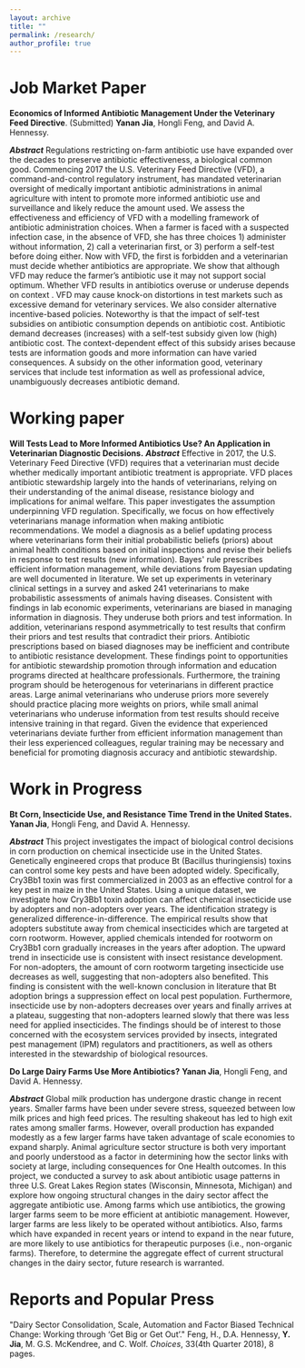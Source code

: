 ```yaml
---
layout: archive
title: ""
permalink: /research/
author_profile: true
---
```

# Job Market Paper
**Economics of Informed Antibiotic Management Under the Veterinary Feed Directive**. (Submitted) **Yanan Jia**, Hongli Feng, and David A. Hennessy.

***Abstract*** Regulations restricting on-farm antibiotic use have expanded over the decades to preserve antibiotic effectiveness, a biological common good. Commencing 2017 the U.S. Veterinary Feed Directive (VFD), a command-and-control regulatory instrument, has mandated veterinarian oversight of medically important antibiotic administrations in animal agriculture with intent to promote more informed antibiotic use and surveillance and likely reduce the amount used. We assess the effectiveness and efficiency of VFD with a modelling framework of antibiotic administration choices. When a farmer is faced with a suspected infection case, in the absence of VFD, she has three choices 1) administer without information, 2) call a veterinarian first, or 3) perform a self-test before doing either. Now with VFD, the first is forbidden and a veterinarian must decide whether antibiotics are appropriate. We show that although VFD may reduce the farmer’s antibiotic use it may not support social optimum. Whether VFD results in antibiotics overuse or underuse depends on context . VFD may cause knock-on distortions in test markets such as excessive demand for veterinary services. We also consider alternative incentive-based policies. Noteworthy is that the impact of self-test subsidies on antibiotic consumption depends on antibiotic cost. Antibiotic demand decreases (increases) with a self-test subsidy given low (high) antibiotic cost. The context-dependent effect of this subsidy arises because tests are information goods and more information can have varied consequences. A subsidy on the other information good, veterinary services that include test information as well as professional advice, unambiguously decreases antibiotic demand.


# Working paper
**Will Tests Lead to More Informed Antibiotics Use? An Application in Veterinarian Diagnostic Decisions.**
***Abstract*** Effective in 2017, the U.S. Veterinary Feed Directive (VFD) requires that a veterinarian must decide whether medically important antibiotic treatment is appropriate. VFD places antibiotic stewardship largely into the hands of veterinarians, relying on their understanding of the animal disease, resistance biology and implications for animal welfare. This paper investigates the assumption underpinning VFD regulation. Specifically, we focus on how effectively veterinarians manage information when making antibiotic recommendations. We model a diagnosis as a belief updating process where veterinarians form their initial probabilistic beliefs (priors) about animal health conditions based on initial inspections and revise their beliefs in response to test results (new information). Bayes' rule prescribes efficient information management, while deviations from Bayesian updating are well documented in literature. We set up experiments in veterinary clinical settings in a survey and asked 241 veterinarians to make probabilistic assessments of animals having diseases. Consistent with findings in lab economic experiments, veterinarians are biased in managing information in diagnosis. They underuse both priors and test information. In addition, veterinarians respond asymmetrically to test results that confirm their priors and test results that contradict their priors. Antibiotic prescriptions based on biased diagnoses may be inefficient and contribute to antibiotic resistance development. These findings point to opportunities for antibiotic stewardship promotion through information and education programs directed at healthcare professionals. Furthermore, the training program should be heterogenous for veterinarians in different practice areas. Large animal veterinarians who underuse priors more severely should practice placing more weights on priors, while small animal veterinarians who underuse information from test results should receive intensive training in that regard. Given the evidence that experienced veterinarians deviate further from efficient information management than their less experienced colleagues, regular training may be necessary and beneficial for promoting diagnosis accuracy and antibiotic stewardship. 

# Work in Progress
**Bt Corn, Insecticide Use, and Resistance Time Trend in the United States.** **Yanan Jia**, Hongli Feng, and David A. Hennessy.

***Abstract*** This project investigates the impact of biological control decisions in corn production on chemical insecticide use in the United States. Genetically engineered crops that produce Bt (Bacillus thuringiensis) toxins can control some key pests and have been adopted widely. Specifically, Cry3Bb1 toxin was first commercialized in 2003 as an effective control for a key pest in maize in the United States. Using a unique dataset, we investigate how Cry3Bb1 toxin adoption can affect chemical insecticide use by adopters and non-adopters over years. The identification strategy is generalized difference-in-difference. The empirical results show that adopters substitute away from chemical insecticides which are targeted at corn rootworm. However, applied chemicals intended for rootworm on Cry3Bb1 corn gradually increases in the years after adoption. The upward trend in insecticide use is consistent with insect resistance development. For non-adopters, the amount of corn rootworm targeting insecticide use decreases as well, suggesting that non-adopters also benefited. This finding is consistent with the well-known conclusion in literature that Bt adoption brings a suppression effect on local pest population. Furthermore, insecticide use by non-adopters decreases over years and finally arrives at a plateau, suggesting that non-adopters learned slowly that there was less need for applied insecticides. The findings should be of interest to those concerned with the ecosystem services provided by insects, integrated pest management (IPM) regulators and practitioners, as well as others interested in the stewardship of biological resources.


**Do Large Dairy Farms Use More Antibiotics?** **Yanan Jia**, Hongli Feng, and David A. Hennessy.

***Abstract*** Global milk production has undergone drastic change in recent years. Smaller farms have been under severe stress, squeezed between low milk prices and high feed prices. The resulting shakeout has led to high exit rates among smaller farms. However, overall production has expanded modestly as a few larger farms have taken advantage of scale economies to expand sharply. Animal agriculture sector structure is both very important and poorly understood as a factor in determining how the sector links with society at large, including consequences for One Health outcomes. In this project, we conducted a survey to ask about antibiotic usage patterns in three U.S. Great Lakes Region states (Wisconsin, Minnesota, Michigan) and explore how ongoing structural changes in the dairy sector affect the aggregate antibiotic use. Among farms which use antibiotics, the growing larger farms seem to be more efficient at antibiotic management. However, larger farms are less likely to be operated without antibiotics. Also, farms which have expanded in recent years or intend to expand in the near future, are more likely to use antibiotics for therapeutic purposes (i.e., non-organic farms). Therefore, to determine the aggregate effect of current structural changes in the dairy sector, future research is warranted.

# Reports and Popular Press
"Dairy Sector Consolidation, Scale, Automation and Factor Biased Technical Change: Working through ‘Get Big or Get Out’." Feng, H., D.A. Hennessy, **Y. Jia**, M. G.S. McKendree, and C. Wolf. *Choices*, 33(4th Quarter 2018), 8 pages.
